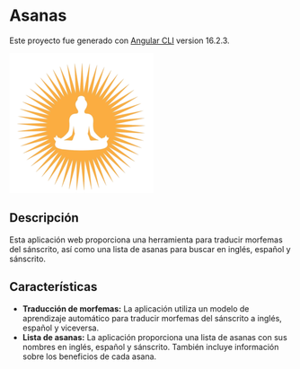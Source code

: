# Asanas

Este proyecto fue generado con [Angular CLI](https://github.com/angular/angular-cli) version 16.2.3.

![yoga](/src/assets/extra/yoga.png)

## Descripción

Esta aplicación web proporciona una herramienta para traducir morfemas del sánscrito, así como una lista de asanas para buscar en inglés, español y sánscrito.

## Características

* **Traducción de morfemas:** La aplicación utiliza un modelo de aprendizaje automático para traducir morfemas del sánscrito a inglés, español y viceversa.
* **Lista de asanas:** La aplicación proporciona una lista de asanas con sus nombres en inglés, español y sánscrito. También incluye información sobre los beneficios de cada asana.
